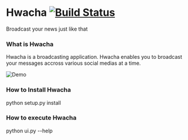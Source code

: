 # Hwacha [![Build Status](https://travis-ci.org/shamlikt/Hwacha.svg?branch=master)](https://travis-ci.org/shamlikt/Hwacha)

Broadcast your news just like that

### What is Hwacha
Hwacha is a broadcasting application. Hwacha enables you to broadcast your messages accross various social medias at a time.

![Demo](http://s17.postimg.org/m6v6kaa73/ezgif_com_resize.gif)


### How to Install Hwacha
python setup.py install 

### How to execute Hwacha
python ui.py --help

